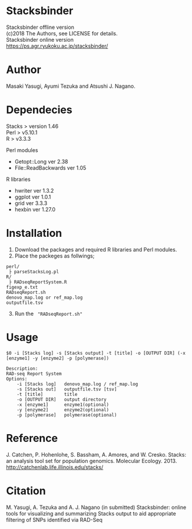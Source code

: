# Stacksbinder  
Stacksbinder offline version  
(c)2018 The Authors, see LICENSE for details.   
Stacksbinder online version  
https://ps.agr.ryukoku.ac.jp/stacksbinder/  

# Author  
Masaki Yasugi, Ayumi Tezuka and Atsushi J. Nagano.  

# Dependecies  
Stacks > version 1.46  
Perl > v5.10.1  
R > v3.3.3  
  
Perl modules
 - Getopt::Long ver 2.38 
 - File::ReadBackwards ver 1.05 

R libraries
 - hwriter ver 1.3.2
 - ggplot ver 1.0.1
 - grid ver 3.3.3
 - hexbin ver 1.27.0

# Installation  
1. Download the packages and required R libraries and Perl modules.  
2. Place the packeges as follwings;  
``` 
perl/ 
 ├ parseStacksLog.pl 
R/  
 ├ RADseqReportSystem.R  
figexp_e.txt  
RADseqReport.sh  
denovo_map.log or ref_map.log  
outputfile.tsv  
``` 

3. Run the ```  "RADseqReport.sh" ```  

# Usage  
``` 
$0 -i [Stacks log] -s [Stacks output] -t [title] -o [OUTPUT DIR] (-x [enzyme1] -y [enzyme2] -p [polymerase])  
  
Description:  
RAD-seq Report System  
Options:  
    -i [Stacks log]   denovo_map.log / ref_map.log  
    -s [Stacks out]   outputfile.tsv [tsv]  
    -t [title]        title  
    -o [OUTPUT DIR]   output directory  
    -x [enzyme1]      enzyme1(optional)  
    -y [enzyme2]      enzyme2(optional)  
    -p [polymerase]   polymerase(optional)  
``` 
# Reference  
J. Catchen, P. Hohenlohe, S. Bassham, A. Amores, and W. Cresko. Stacks: an analysis tool set for population genomics. Molecular Ecology. 2013.
http://catchenlab.life.illinois.edu/stacks/
# Citation  
M. Yasugi, A. Tezuka and A. J. Nagano (in submitted) Stacksbinder: online tools for visualizing and summarizing Stacks output to aid appropriate filtering of SNPs identified via RAD-Seq
